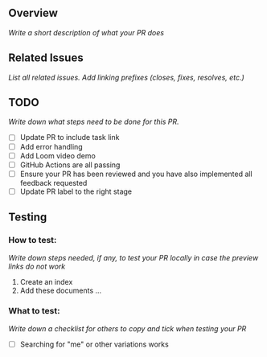## Overview

_Write a short description of what your PR does_

## Related Issues

_List all related issues. Add linking prefixes (closes, fixes, resolves, etc.)_

## TODO

_Write down what steps need to be done for this PR._

- [ ] Update PR to include task link
- [ ] Add error handling
- [ ] Add Loom video demo
- [ ] GitHub Actions are all passing
- [ ] Ensure your PR has been reviewed and you have also implemented all feedback requested
- [ ] Update PR label to the right stage

## Testing

### How to test:

_Write down steps needed, if any, to test your PR locally in case the preview links do not work_

1. Create an index
2. Add these documents
   ...

### What to test:

_Write down a checklist for others to copy and tick when testing your PR_

- [ ] Searching for "me" or other variations works
